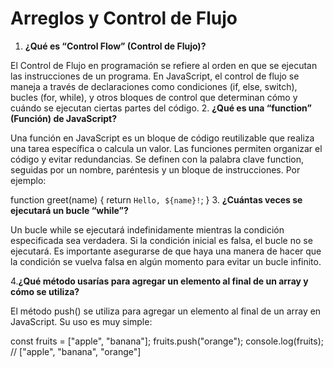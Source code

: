 # Arreglos y Control de  Flujo

1. **¿Qué es “Control Flow” (Control de Flujo)?**

El Control de Flujo en programación se refiere al orden en que se ejecutan las instrucciones de un programa. En JavaScript, el control de flujo se maneja a través de declaraciones como condiciones (if, else, switch), bucles (for, while), y otros bloques de control que determinan cómo y cuándo se ejecutan ciertas partes del código.
2. **¿Qué es una “function” (Función) de JavaScript?**

Una función en JavaScript es un bloque de código reutilizable que realiza una tarea específica o calcula un valor. Las funciones permiten organizar el código y evitar redundancias. Se definen con la palabra clave function, seguidas por un nombre, paréntesis y un bloque de instrucciones. Por ejemplo:

function greet(name) {
    return `Hello, ${name}!`;
}
3. **¿Cuántas veces se ejecutará un bucle “while”?**

Un bucle while se ejecutará indefinidamente mientras la condición especificada sea verdadera. Si la condición inicial es falsa, el bucle no se ejecutará. Es importante asegurarse de que haya una manera de hacer que la condición se vuelva falsa en algún momento para evitar un bucle infinito.

4.**¿Qué método usarías para agregar un elemento al final de un array y cómo se utiliza?**

El método push() se utiliza para agregar un elemento al final de un array en JavaScript. Su uso es muy simple:

const fruits = ["apple", "banana"];
fruits.push("orange");
console.log(fruits); // ["apple", "banana", "orange"]
